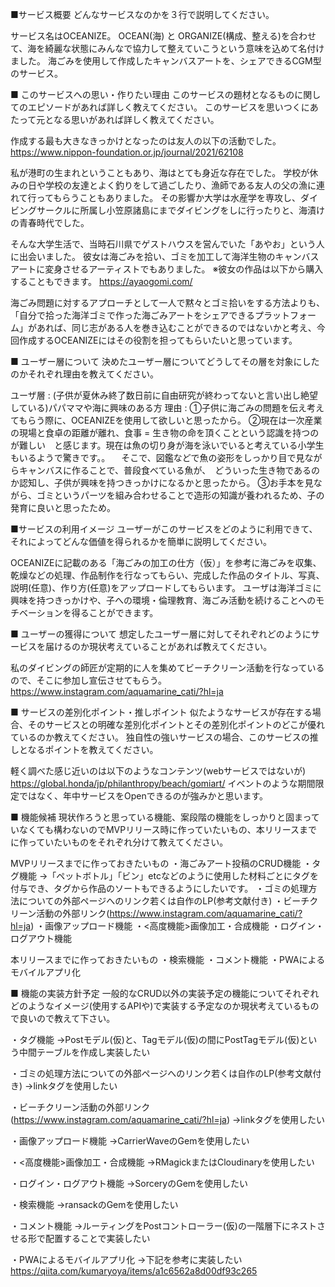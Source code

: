 ■サービス概要
どんなサービスなのかを３行で説明してください。

サービス名はOCEANIZE。 OCEAN(海) と ORGANIZE(構成、整える)を合わせて、海を綺麗な状態にみんなで協力して整えていこうという意味を込めて名付けました。
海ごみを使用して作成したキャンバスアートを、シェアできるCGM型のサービス。


■ このサービスへの思い・作りたい理由
このサービスの題材となるものに関してのエピソードがあれば詳しく教えてください。
このサービスを思いつくにあたって元となる思いがあれば詳しく教えてください。

作成する最も大きなきっかけとなったのは友人の以下の活動でした。
https://www.nippon-foundation.or.jp/journal/2021/62108

私が港町の生まれということもあり、海はとても身近な存在でした。
学校が休みの日や学校の友達とよく釣りをして過ごしたり、漁師である友人の父の漁に連れて行ってもらうこともありました。
その影響か大学は水産学を専攻し、ダイビングサークルに所属し小笠原諸島にまでダイビングをしに行ったりと、海漬けの青春時代でした。

そんな大学生活で、当時石川県でゲストハウスを営んでいた「あやお」という人に出会いました。
彼女は海ごみを拾い、ゴミを加工して海洋生物のキャンバスアートに変身させるアーティストでもありました。
※彼女の作品は以下から購入することもできます。
https://ayaogomi.com/

海ごみ問題に対するアプローチとして一人で黙々とゴミ拾いをする方法よりも、「自分で拾った海洋ゴミで作った海ごみアートをシェアできるプラットフォーム」があれば、同じ志がある人を巻き込むことができるのではないかと考え、今回作成するOCEANIZEにはその役割を担ってもらいたいと思っています。



■ ユーザー層について
決めたユーザー層についてどうしてその層を対象にしたのかそれぞれ理由を教えてください。

ユーザ層 :
(子供が夏休み終了数日前に自由研究が終わってないと言い出し絶望している)パパママや海に興味のある方
理由 :
 ①子供に海ごみの問題を伝え考えてもらう際に、OCEANIZEを使用して欲しいと思ったから。
  ②現在は一次産業の現場と食卓の距離が離れ、食事 = 生き物の命を頂くことという認識を持つのが難しい　と感じます。現在は魚の切り身が海を泳いでいると考えている小学生もいるようで驚きです。。
  　そこで、図鑑などで魚の姿形をしっかり目で見ながらキャンバスに作ることで、普段食べている魚が、　どういった生き物であるのか認知し、子供が興味を持つきっかけになるかと思ったから。
  ③お手本を見ながら、ゴミというパーツを組み合わせることで造形の知識が養われるため、子の発育に良いと思ったため。

■サービスの利用イメージ
ユーザーがこのサービスをどのように利用できて、それによってどんな価値を得られるかを簡単に説明してください。

OCEANIZEに記載のある「海ごみの加工の仕方（仮）」を参考に海ごみを収集、乾燥などの処理、作品制作を行なってもらい、完成した作品のタイトル、写真、説明(任意)、作り方(任意)をアップロードしてもらいます。
ユーザは海洋ゴミに興味を持つきっかけや、子への環境・倫理教育、海ごみ活動を続けることへのモチベーションを得ることができます。


■ ユーザーの獲得について
想定したユーザー層に対してそれぞれどのようにサービスを届けるのか現状考えていることがあれば教えてください。

私のダイビングの師匠が定期的に人を集めてビーチクリーン活動を行なっているので、そこに参加し宣伝させてもらう。
https://www.instagram.com/aquamarine_cati/?hl=ja

■ サービスの差別化ポイント・推しポイント
似たようなサービスが存在する場合、そのサービスとの明確な差別化ポイントとその差別化ポイントのどこが優れているのか教えてください。
独自性の強いサービスの場合、このサービスの推しとなるポイントを教えてください。

軽く調べた感じ近いのは以下のようなコンテンツ(webサービスではないが)
https://global.honda/jp/philanthropy/beach/gomiart/
イベントのような期間限定ではなく、年中サービスをOpenできるのが強みかと思います。

■ 機能候補
現状作ろうと思っている機能、案段階の機能をしっかりと固まっていなくても構わないのでMVPリリース時に作っていたいもの、本リリースまでに作っていたいものをそれぞれ分けて教えてください。

MVPリリースまでに作っておきたいもの
・海ごみアート投稿のCRUD機能
・タグ機能
→「ペットボトル」「ビン」etcなどのように使用した材料ごとにタグを付与でき、タグから作品のソートもできるようにしたいです。
・ゴミの処理方法についての外部ページへのリンク若くは自作のLP(参考文献付き)
・ビーチクリーン活動の外部リンク(https://www.instagram.com/aquamarine_cati/?hl=ja)
・画像アップロード機能
・<高度機能>画像加工・合成機能
・ログイン・ログアウト機能


本リリースまでに作っておきたいもの
・検索機能
・コメント機能
・PWAによるモバイルアプリ化

■ 機能の実装方針予定
一般的なCRUD以外の実装予定の機能についてそれぞれどのようなイメージ(使用するAPIや)で実装する予定なのか現状考えているもので良いので教えて下さい。


・タグ機能
  →Postモデル(仮)と、Tagモデル(仮)の間にPostTagモデル(仮)という中間テーブルを作成し実装したい

・ゴミの処理方法についての外部ページへのリンク若くは自作のLP(参考文献付き)
  →linkタグを使用したい

・ビーチクリーン活動の外部リンク(https://www.instagram.com/aquamarine_cati/?hl=ja)
  →linkタグを使用したい

・画像アップロード機能
  →CarrierWaveのGemを使用したい

・<高度機能>画像加工・合成機能
  →RMagickまたはCloudinaryを使用したい

・ログイン・ログアウト機能
  →SorceryのGemを使用したい

  ・検索機能
  →ransackのGemを使用したい

・コメント機能
  →ルーティングをPostコントローラー(仮)の一階層下にネストさせる形で配置することで実装したい

・PWAによるモバイルアプリ化
  →下記を参考に実装したい
  https://qiita.com/kumaryoya/items/a1c6562a8d00df93c265
